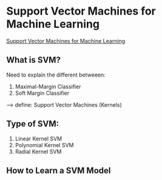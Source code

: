 # Support Vector Machines for Machine Learning

[Support Vector Machines for Machine Learning](https://machinelearningmastery.com/support-vector-machines-for-machine-learning/)

## What is SVM?
Need to explain the different betweeen:
1) Maximal-Margin Classifier
2) Soft Margin Classifier

--> define: Support Vector Machines (Kernels)

## Type of SVM:
1) Linear Kernel SVM
2) Polynomial Kernel SVM
3) Radial Kernel SVM

## How to Learn a SVM Model
